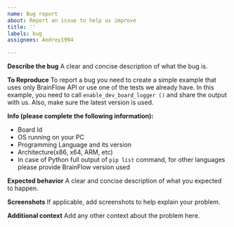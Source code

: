 ```yaml
---
name: Bug report
about: Report an issue to help us improve
title: ''
labels: bug
assignees: Andrey1994

---
```


**Describe the bug**
A clear and concise description of what the bug is.

**To Reproduce**
To report a bug you need to create a simple example that uses only BrainFlow API or use one of the tests we already have.  In this example, you need to call `enable_dev_board_logger ()` and share the output with us. Also, make sure the latest version is used. 

**Info (please complete the following information):**
 - Board Id 
 - OS running on your PC
 - Programming Language and its version
 - Architecture(x86, x64, ARM, etc)
 - In case of Python full output of `pip list` command, for other languages please provide BrainFlow version used

**Expected behavior**
A clear and concise description of what you expected to happen.

**Screenshots**
If applicable, add screenshots to help explain your problem.

**Additional context**
Add any other context about the problem here.
